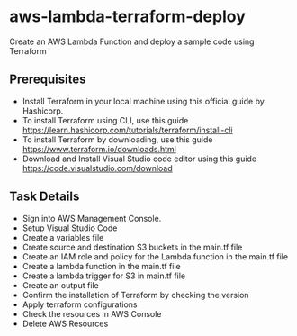 # aws-lambda-terraform-deploy
Create an AWS Lambda Function and deploy a sample code using Terraform

## Prerequisites
- Install Terraform in your local machine using this official guide by Hashicorp.
- To install Terraform using CLI, use this guide https://learn.hashicorp.com/tutorials/terraform/install-cli
- To install Terraform by downloading, use this guide https://www.terraform.io/downloads.html 
- Download and Install Visual Studio code editor using this guide https://code.visualstudio.com/download

## Task Details
- Sign into AWS Management Console.
- Setup Visual Studio Code
- Create a variables file
- Create source and destination S3 buckets in the main.tf file
- Create an IAM role and policy for the Lambda function in the main.tf file
- Create a lambda function in the main.tf file
- Create a lambda trigger for S3 in main.tf file
- Create an output file
- Confirm the installation of Terraform by checking the version
- Apply terraform configurations
- Check the resources in AWS Console
- Delete AWS Resources


